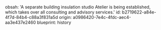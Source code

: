 obsah: 'A separate building insulation studio Atelier is being established, which takes over all consulting and advisory services.'
id: b2719622-a84e-4f7d-84b4-c88a3f831a5d
origin: a0986420-7e4c-4fdc-aec4-aa3e437e2460
blueprint: history
